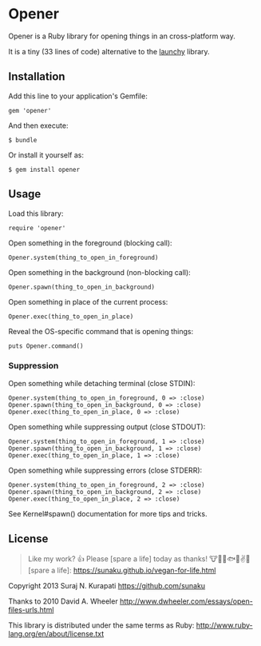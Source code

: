 # Opener

Opener is a Ruby library for opening things in an cross-platform way.

It is a tiny (33 lines of code) alternative to the [launchy] library.

[launchy]: http://rubygems.org/gems/launchy

## Installation

Add this line to your application's Gemfile:

    gem 'opener'

And then execute:

    $ bundle

Or install it yourself as:

    $ gem install opener

## Usage

Load this library:

    require 'opener'

Open something in the foreground (blocking call):

    Opener.system(thing_to_open_in_foreground)

Open something in the background (non-blocking call):

    Opener.spawn(thing_to_open_in_background)

Open something in place of the current process:

    Opener.exec(thing_to_open_in_place)

Reveal the OS-specific command that is opening things:

    puts Opener.command()

### Suppression

Open something while detaching terminal (close STDIN):

    Opener.system(thing_to_open_in_foreground, 0 => :close)
    Opener.spawn(thing_to_open_in_background, 0 => :close)
    Opener.exec(thing_to_open_in_place, 0 => :close)

Open something while suppressing output (close STDOUT):

    Opener.system(thing_to_open_in_foreground, 1 => :close)
    Opener.spawn(thing_to_open_in_background, 1 => :close)
    Opener.exec(thing_to_open_in_place, 1 => :close)

Open something while suppressing errors (close STDERR):

    Opener.system(thing_to_open_in_foreground, 2 => :close)
    Opener.spawn(thing_to_open_in_background, 2 => :close)
    Opener.exec(thing_to_open_in_place, 2 => :close)

See Kernel#spawn() documentation for more tips and tricks.

## License

> Like my work? :+1: Please [spare a life] today as thanks!
> :cow::pig::chicken::fish::speak_no_evil::v::revolving_hearts:
[spare a life]: https://sunaku.github.io/vegan-for-life.html

Copyright 2013 Suraj N. Kurapati <https://github.com/sunaku>

Thanks to 2010 David A. Wheeler
<http://www.dwheeler.com/essays/open-files-urls.html>

This library is distributed under the same terms as Ruby:
<http://www.ruby-lang.org/en/about/license.txt>
